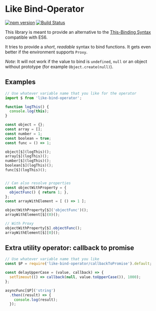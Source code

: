 # Like Bind-Operator

[![npm version](https://badge.fury.io/js/like-bind-operator.svg)](https://badge.fury.io/js/like-bind-operator) [![Build Status](https://travis-ci.org/Volune/like-bind-operator.svg?branch=master)](https://travis-ci.org/Volune/like-bind-operator)

This library is meant to provide an alternative to the [This-Binding Syntax](https://github.com/tc39/proposal-bind-operator) compatible with ES6.

It tries to provide a *short*, *readable* syntax to bind functions. It gets even better if the environment supports `Proxy`.

*Note*: It will not work if the value to bind is `undefined`, `null` or an object without prototype (for example `Object.create(null)`).

## Examples

```javascript
// Use whatever variable name that you like for the operator
import $ from 'like-bind-operator';

function logThis() {
  console.log(this);
}

const object = {};
const array = [];
const number = 1;
const boolean = true;
const func = () => 1;

object[$](logThis)();
array[$](logThis)();
number[$](logThis)();
boolean[$](logThis)();
func[$](logThis)();


// Can also resolve properties
const objectWithProperty = {
  objectFunc() { return 1; },
};
const arrayWithElement = [ () => 1 ];

objectWithProperty[$]('objectFunc')();
arrayWithElement[$](0)();

// With Proxy
objectWithProperty[$].objectFunc();
arrayWithElement[$][0]();
```


## Extra utility operator: callback to promise

```javascript
// Use whatever variable name that you like
const $P = require('like-bind-operator/callbackToPromise').default;

const delayUpperCase = (value, callback) => {
  setTimeout(() => callback(null, value.toUpperCase()), 1000);
};

asyncFunc[$P]('string')
  .then((result) => {
    console.log(result);
  });
```
